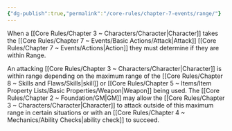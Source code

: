 ```yaml
---
{"dg-publish":true,"permalink":"/core-rules/chapter-7-events/range/"}
---
```


When a [[Core Rules/Chapter 3 ~ Characters/Character\|Character]] takes the [[Core Rules/Chapter 7 ~ Events/Basic Actions/Attack\|Attack]] [[Core Rules/Chapter 7 ~ Events/Actions\|Action]] they must determine if they are within Range.

An attacking [[Core Rules/Chapter 3 ~ Characters/Character\|Character]] is within range depending on the maximum range of the [[Core Rules/Chapter 8 ~ Skills and Flaws/Skills\|skill]] or [[Core Rules/Chapter 5 ~ Items/Item Property Lists/Basic Properties/Weapon\|Weapon]] being used. The [[Core Rules/Chapter 2 ~ Foundation/GM\|GM]] may allow the [[Core Rules/Chapter 3 ~ Characters/Character\|Character]] to attack outside of this maximum range in certain situations or with an [[Core Rules/Chapter 4 ~ Mechanics/Ability Checks\|ability check]] to succeed.